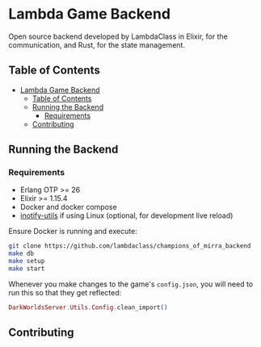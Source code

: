 # Lambda Game Backend
Open source backend developed by LambdaClass in Elixir, for the communication, and Rust, for the state management.

## Table of Contents

- [Lambda Game Backend](#lambda-game-backend)
  - [Table of Contents](#table-of-contents)
  - [Running the Backend](#running-the-backend)
    - [Requirements](#requirements)
  - [Contributing](#contributing)


## Running the Backend

### Requirements

- Erlang OTP >= 26
- Elixir >= 1.15.4
- Docker and docker compose
- [inotify-utils](https://hexdocs.pm/phoenix/installation.html#inotify-tools-for-linux-users) if using Linux (optional, for development live reload)

Ensure Docker is running and execute:

```bash
git clone https://github.com/lambdaclass/champions_of_mirra_backend
make db
make setup
make start
```

Whenever you make changes to the game's `config.json`, you will need to run this so that they get reflected:

```elixir
DarkWorldsServer.Utils.Config.clean_import()
```

## Contributing
